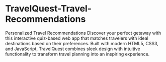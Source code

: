 # TravelQuest-Travel-Recommendations
Personalized Travel Recommendations Discover your perfect getaway with this interactive quiz-based web app that matches travelers with ideal destinations based on their preferences. Built with modern HTML5, CSS3, and JavaScript, TravelQuest combines sleek design with intuitive functionality to transform travel planning into an inspiring experience.
